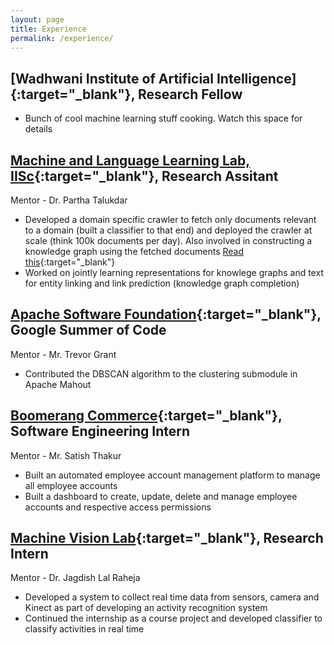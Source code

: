 ```yaml
---
layout: page
title: Experience
permalink: /experience/
---
```


## [Wadhwani Institute of Artificial Intelligence]{:target="_blank"}, Research Fellow
- Bunch of cool machine learning stuff cooking. Watch this space for details 

## [Machine and Language Learning Lab, IISc]{:target="_blank"}, Research Assitant
Mentor - Dr. Partha Talukdar

- Developed a domain specific crawler to fetch only documents relevant to a domain (built a classifier to that end) and deployed the crawler at scale (think 100k documents per day). Also involved in constructing a knowledge graph using the fetched documents [Read this]{:target="_blank"}
- Worked on jointly learning representations for knowlege graphs and text for entity linking and link prediction (knowledge graph completion)

## [Apache Software Foundation]{:target="_blank"}, Google Summer of Code
Mentor - Mr. Trevor Grant

- Contributed the DBSCAN algorithm to the clustering submodule in Apache Mahout

## [Boomerang Commerce]{:target="_blank"}, Software Engineering Intern
Mentor - Mr. Satish Thakur

- Built an automated employee account management platform to manage all employee accounts
- Built a dashboard to create, update, delete and manage employee accounts and respective access permissions

## [Machine Vision Lab]{:target="_blank"}, Research Intern
Mentor - Dr. Jagdish Lal Raheja

- Developed a system to collect real time data from sensors, camera and Kinect as part of developing an activity recognition system
- Continued the internship as a course project and developed classifier to classify activities in real time

[Read this]: http://talukdar.net/papers/NELL_aaai15.pdf
[Boomerang Commerce]: https://www.boomerangcommerce.com/
[Machine and Language Learning Lab, IISc]: https://malllabiisc.github.io/
[Apache Software Foundation]: https://www.apache.org/
[Machine Vision Lab]: http://www.ceeri.res.in/profiles/j-l-raheja/

